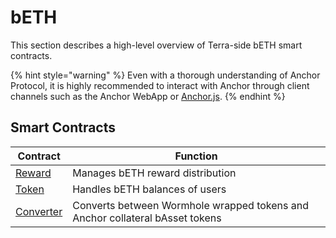 # bETH

This section describes a high-level overview of Terra-side bETH smart contracts.

{% hint style="warning" %}
Even with a thorough understanding of Anchor Protocol, it is highly recommended to interact with Anchor through client channels such as the Anchor WebApp or [Anchor.js](../../developers-terra/anchor.js.md).
{% endhint %}

## Smart Contracts

| Contract                  | Function                                                                     |
| ------------------------- | ---------------------------------------------------------------------------- |
| [Reward](reward.md)       | Manages bETH reward distribution                                             |
| [Token](token.md)         | Handles bETH balances of users                                               |
| [Converter](converter.md) | Converts between Wormhole wrapped tokens and Anchor collateral bAsset tokens |
